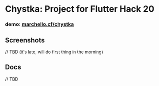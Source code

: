 # Chystka: Project for Flutter Hack 20

### demo: [marchello.cf/chystka](https://marchello.cf/chystka)


## Screenshots
// TBD (it's late, will do first thing in the morning)

## Docs
// TBD